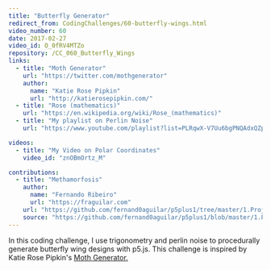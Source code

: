 ```yaml
---
title: "Butterfly Generator"
redirect_from: CodingChallenges/60-butterfly-wings.html
video_number: 60
date: 2017-02-27
video_id: O_0fRV4MTZo
repository: /CC_060_Butterfly_Wings
links:
  - title: "Moth Generator"
    url: "https://twitter.com/mothgenerator"
    author:
      name: "Katie Rose Pipkin"
      url: "http://katierosepipkin.com/"
  - title: "Rose (mathematics)"
    url: "https://en.wikipedia.org/wiki/Rose_(mathematics)"
  - title: "My playlist on Perlin Noise"
    url: "https://www.youtube.com/playlist?list=PLRqwX-V7Uu6bgPNQAdxQZpJuJCjeOr7VD"

videos:
  - title: "My Video on Polar Coordinates"
    video_id: "znOBmOrtz_M"

contributions:
  - title: "Methamorfosis"
    author:
      name: "Fernando Ribeiro"
      url: "https://fraguilar.com"
    url: "https://github.com/fernand0aguilar/p5plus1/tree/master/1.Projects/10.ButterflyWings"
    source: "https://github.com/fernand0aguilar/p5plus1/blob/master/1.Projects/10.ButterflyWings/sketch.js"
---
```


In this coding challenge, I use trigonometry and perlin noise to procedurally generate butterfly wing designs with p5.js. This challenge is inspired by Katie Rose Pipkin's [Moth Generator.](https://twitter.com/mothgenerator)

